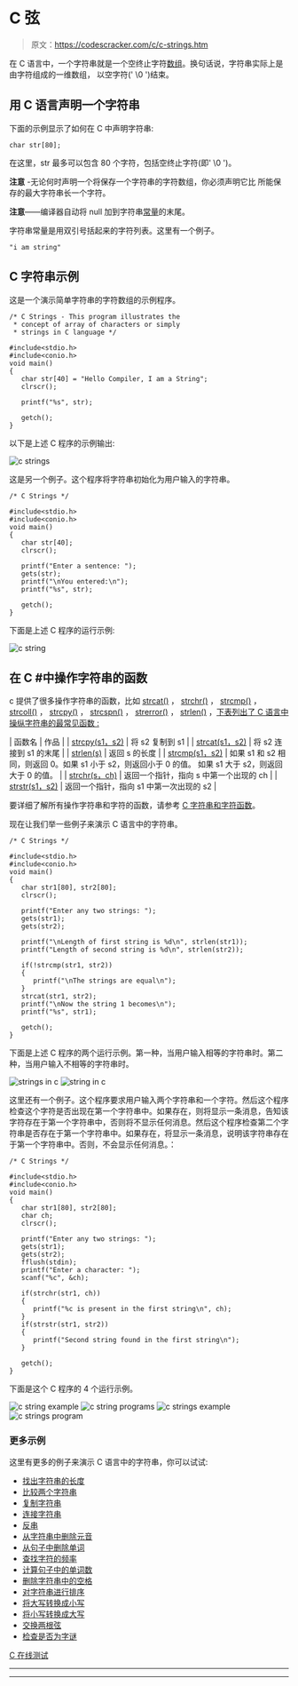 # C 弦

> 原文：<https://codescracker.com/c/c-strings.htm>

在 C 语言中，一个字符串就是一个空终止字符[数组](/c/c-arrays.htm)。换句话说，字符串实际上是由字符组成的一维数组， 以空字符(' \0 ')结束。

## 用 C 语言声明一个字符串

下面的示例显示了如何在 C 中声明字符串:

```
char str[80];
```

在这里，str 最多可以包含 80 个字符，包括空终止字符(即' \0 ')。

**注意** -无论何时声明一个将保存一个字符串的字符数组，你必须声明它比 所能保存的最大字符串长一个字符。

**注意**——编译器自动将 null 加到字符串[常量](/c/c-constants.htm)的末尾。

字符串常量是用双引号括起来的字符列表。这里有一个例子。

```
"i am string"
```

## C 字符串示例

这是一个演示简单字符串的字符数组的示例程序。

```
/* C Strings - This program illustrates the
 * concept of array of characters or simply
 * strings in C language */

#include<stdio.h>
#include<conio.h>
void main()
{
   char str[40] = "Hello Compiler, I am a String";
   clrscr();

   printf("%s", str);

   getch();
}
```

以下是上述 C 程序的示例输出:

![c strings](img/55bae589dab24ee5a4027aa7ecacbb2a.png)

这是另一个例子。这个程序将字符串初始化为用户输入的字符串。

```
/* C Strings */

#include<stdio.h>
#include<conio.h>
void main()
{
   char str[40];
   clrscr();

   printf("Enter a sentence: ");
   gets(str);
   printf("\nYou entered:\n");
   printf("%s", str);

   getch();
}
```

下面是上述 C 程序的运行示例:

![c string](img/a8445f82ac031df58e6ea4bd21774548.png)

## 在 C #中操作字符串的函数

c 提供了很多操作字符串的函数，比如 [strcat()](/c/function/string-character/strcat.htm) ， [strchr()](/c/function/string-character/strchr.htm) ， [strcmp()](/c/function/string-character/strcmp.htm) ， [strcoll()](/c/function/string-character/strcoll.htm) ， [strcpy()](/c/function/string-character/strcpy.htm) ， [strcspn()](/c/function/string-character/strcspn.htm) ， [strerror()](/c/function/string-character/strerror.htm) ， [strlen()](/c/function/string-character/strlen.htm) ，[下表列出了 C 语言中操纵字符串的最常见函数 :](/c/function/string-character/strncat.htm)

| 函数名 | 作品 |
| [strcpy(s1，s2)](/c/function/string-character/strcpy.htm) | 将 s2 复制到 s1 |
| [strcat(s1，s2)](/c/function/string-character/strcat.htm) | 将 s2 连接到 s1 的末尾 |
| [strlen(s)](/c/function/string-character/strlen.htm) | 返回 s 的长度 |
| [strcmp(s1，s2)](/c/function/string-character/strcmp.htm) | 如果 s1 和 s2 相同，则返回 0。如果 s1 小于 s2，则返回小于 0 的值。
如果 s1 大于 s2，则返回大于 0 的值。 |
| [strchr(s，ch)](/c/function/string-character/strchr.htm) | 返回一个指针，指向 s 中第一个出现的 ch |
| [strstr(s1，s2)](/c/function/string-character/strstr.htm) | 返回一个指针，指向 s1 中第一次出现的 s2 |

要详细了解所有操作字符串和字符的函数，请参考 [C 字符串和字符函数](/c/function/string-character/c-string-character-functions.htm)。

现在让我们举一些例子来演示 C 语言中的字符串。

```
/* C Strings */

#include<stdio.h>
#include<conio.h>
void main()
{
   char str1[80], str2[80];
   clrscr();

   printf("Enter any two strings: ");
   gets(str1);
   gets(str2);

   printf("\nLength of first string is %d\n", strlen(str1));
   printf("Length of second string is %d\n", strlen(str2));

   if(!strcmp(str1, str2))
   {
      printf("\nThe strings are equal\n");
   }
   strcat(str1, str2);
   printf("\nNow the string 1 becomes\n");
   printf("%s", str1);

   getch();
}
```

下面是上述 C 程序的两个运行示例。第一种，当用户输入相等的字符串时。第二种，当用户输入不相等的字符串时。

![strings in c](img/cc72a835610cdaf8d6b7d2565a2debd1.png)
![string in c](img/6214d18459f5475e35c087ccc089f27e.png)

这里还有一个例子。这个程序要求用户输入两个字符串和一个字符。然后这个程序检查这个字符是否出现在第一个字符串中。如果存在，则将显示一条消息，告知该字符存在于第一个字符串中，否则将不显示任何消息。然后这个程序检查第二个字符串是否存在于第一个字符串中。如果存在，将显示一条消息，说明该字符串存在于第一个字符串中。否则，不会显示任何消息。：

```
/* C Strings */

#include<stdio.h>
#include<conio.h>
void main()
{
   char str1[80], str2[80];
   char ch;
   clrscr();

   printf("Enter any two strings: ");
   gets(str1);
   gets(str2);
   fflush(stdin);
   printf("Enter a character: ");
   scanf("%c", &ch);

   if(strchr(str1, ch))
   {
      printf("%c is present in the first string\n", ch);
   }
   if(strstr(str1, str2))
   {
      printf("Second string found in the first string\n");
   }

   getch();
}
```

下面是这个 C 程序的 4 个运行示例。

![c string example](img/a7f0e3bd7d1f80bd664b1ef308fc4569.png)
![c string programs](img/7761338e085d4bec36f371ef3bfa6f46.png)
![c strings example](img/d506c4a9a14323e4a7afa7c049b74f2a.png)
![c strings program](img/6ba5458fe6974ec56e7811851c2b42e4.png)

### 更多示例

这里有更多的例子来演示 C 语言中的字符串，你可以试试:

*   [找出字符串的长度](/c/program/c-program-find-length-of-string.htm)
*   [比较两个字符串](/c/program/c-program-compare-two-string.htm)
*   [复制字符串](/c/program/c-program-copy-string.htm)
*   [连接字符串](/c/program/c-program-concatenate-string.htm)
*   [反串](/c/program/c-program-reverse-string.htm)
*   [从字符串中删除元音](/c/program/c-program-delete-vowels-from-string.htm)
*   [从句子中删除单词](/c/program/c-program-delete-words-from-sentence.htm)
*   [查找字符的频率](/c/program/c-program-frequency-character.htm)
*   [计算句子中的单词数](/c/program/c-program-count-words-in-sentence.htm)
*   [删除字符串中的空格](/c/program/c-program-remove-spaces-from-string.htm)
*   [对字符串进行排序](/c/program/c-program-sort-string.htm)
*   [将大写转换成小写](/c/program/c-program-convert-uppercase-into-lowercase.htm)
*   [将小写转换成大写](/c/program/c-program-convert-lowercase-into-uppercase.htm)
*   [交换两根弦](/c/program/c-program-swap-two-strings.htm)
*   [检查是否为字谜](/c/program/c-anagram-program.htm)

[C 在线测试](/exam/showtest.php?subid=2)

* * *

* * *